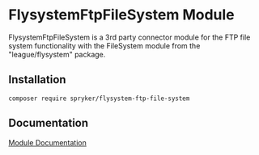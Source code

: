 # FlysystemFtpFileSystem Module

FlysystemFtpFileSystem is a 3rd party connector module for the FTP file system functionality with the FileSystem module from the "league/flysystem" package.

## Installation

```
composer require spryker/flysystem-ftp-file-system
```

## Documentation

[Module Documentation](http://academy.spryker.com/developing_with_spryker/module_guide/flysystem.html)
